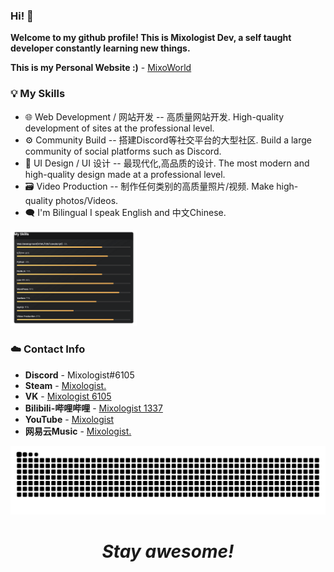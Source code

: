 ### Hi! 👋

**Welcome to my github profile! This is Mixologist Dev, a self taught developer constantly learning new things.**

**This is my Personal Website :)** - [MixoWorld](https://www.mixoworld.info/)

### 💡 My Skills
* 🌐 Web Development / 网站开发 -- 高质量网站开发. High-quality development of sites at the professional level.
* ⚙️ Community Build -- 搭建Discord等社交平台的大型社区. Build a large community of social platforms such as Discord.
* 🔩 UI Design / UI 设计 -- 最现代化,高品质的设计. The most modern and high-quality design made at a professional level.
* 🗃️ Video Production -- 制作任何类别的高质量照片/视频. Make high-quality photos/Videos.
* 🗨 I'm Bilingual I speak English and 中文Chinese.
<img src="https://github.com/Mixologist6105/Mixologist6105/blob/main/srcs/my_skills.png" width="40%" height="40%">
 
### ☁️ Contact Info

* **Discord** - Mixologist#6105
* **Steam** - [Mixologist.](https://steamcommunity.com/id/Mixologist6105)
* **VK** - [Mixologist 6105](https://vk.com/mixologist6105)
* **Bilibili-哔哩哔哩** - [Mixologist 1337](https://space.bilibili.com/295386735)
* **YouTube** - [Mixologist](https://www.youtube.com/channel/UCujbzZXOD5VqeRl-IVB2Ypw)
* **网易云Music** - [Mixologist.](http://music.163.com/m/user/home?id=611297376)

 <div align=center><img src="https://raw.githubusercontent.com/Mixologist6105/Mixologist6105/b4015f0f2c5a41d7224d14dba2649f815ce4ef36/srcs/grid-snake.svg"></div>

<h1 align="center"><i>Stay awesome!</i></h1>

